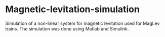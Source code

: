 # Magnetic-levitation-simulation
Simulation of a non-linear system for magnetic levitation used for MagLev trains. The simulation was done using Matlab and Simulink. 
